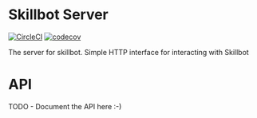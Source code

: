 # Skillbot Server
[![CircleCI](https://circleci.com/gh/skillbotio/server.svg?style=svg&circle-token=b870c1f8e2be636f03b706f093ff4e43fbdf8eac)](https://circleci.com/gh/skillbotio/server)
[![codecov](https://codecov.io/gh/skillbotio/server/branch/master/graph/badge.svg?token=yKdcVbgwB1)](https://codecov.io/gh/skillbotio/server)

The server for skillbot. Simple HTTP interface for interacting with Skillbot

# API
TODO - Document the API here :-)
